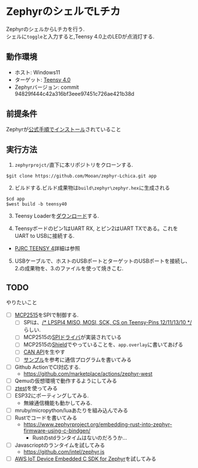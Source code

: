 # ZephyrのシェルでLチカ

ZephyrのシェルからLチカを行う.  
シェルに`toggle`と入力すると,Teensy 4.0上のLEDが点消灯する.  

## 動作環境
- ホスト: Windows11
- ターゲット: [Teensy 4.0](https://www.pjrc.com/store/teensy40.html)
- Zephyrバージョン: commit 94829f444c42a316bf3eee97451c726ae421b38d

## 前提条件
Zephyrが[公式手順でインストール](https://docs.zephyrproject.org/latest/develop/getting_started/index.html)されていること

## 実行方法
1. `zephyrprojct/`直下に本リポジトリをクローンする.
```
$git clone https://github.com/Mooan/zephyr-Lchica.git app
```
2. ビルドする.ビルド成果物は`build\zephyr\zephyr.hex`に生成される
```
$cd app
$west build -b teensy40
```

3. Teensy Loaderを[ダウンロード](https://www.pjrc.com/teensy/loader_win10.html)する.

4. Teensyボードのピン1はUART RX, とピン2はUART TXである。これをUART to USBに接続する.
  - [PJRC TEENSY 4](https://docs.zephyrproject.org/latest/boards/arm/teensy4/doc/index.html)詳細は参照

5. USBケーブルで、ホストのUSBポートとターゲットのUSBポートを接続し、2.の成果物を、3.のファイルを使って焼きこむ.

## TODO
やりたいこと

- [ ] [MCP2515](https://ww1.microchip.com/downloads/jp/DeviceDoc/21801D_JP.pdf)をSPIで制御する.
  - [ ] SPIは、[/* LPSPI4 MISO, MOSI, SCK, CS on Teensy-Pins 12/11/13/10 */](https://github.com/zephyrproject-rtos/zephyr/blob/main/boards/arm/teensy4/teensy4-pinctrl.dtsi#L141) らしい. 
  - [ ] MCP2515の[SPIドライバ](https://github.com/zephyrproject-rtos/zephyr/blob/a1042c407964cd9710f544b8ba9a61c15a7de2fb/drivers/can/can_mcp2515.c#L1)が実装されている
  - [ ] MCP2515の[Shield](https://docs.zephyrproject.org/latest/boards/shields/mcp2515/doc/index.html)でやっていることを、`app.overlay`に書いてあげる
  - [ ] [CAN API](https://docs.zephyrproject.org/apidoc/latest/group__can__interface.html)を生やす
  - [ ] [サンプル](https://github.com/zephyrproject-rtos/zephyr/tree/main/samples/drivers/can/counter)を参考に通信プログラムを書いてみる
- [ ] Github ActionでCI対応する.
  - https://github.com/marketplace/actions/zephyr-west
- [ ] Qemuの仮想環境で動作するようにしてみる
- [ ] [ztest](https://docs.zephyrproject.org/latest/develop/test/ztest.html)を使ってみる
- [ ] ESP32にポーティングしてみる. 
  - 無線通信機能も動かしてみる.
- [ ] mruby/micropython/luaあたりを組み込んでみる
- [ ] Rustでコードを書いてみる
  - https://www.zephyrproject.org/embedding-rust-into-zephyr-firmware-using-c-bindgen/
    - Rustのstdランタイムはないのだろうか...
- [ ] Javascrioptのランタイムを試してみる
  - https://github.com/intel/zephyr.js
- [ ] [AWS IoT Device Embedded C SDK for Zephyr](https://github.com/aws/aws-iot-device-embedded-c-sdk-for-zephyr)を試してみる